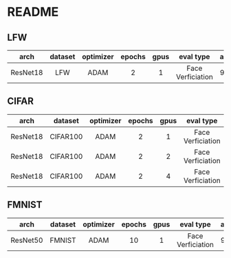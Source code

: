 
# README

## LFW

|   arch   |  dataset | optimizer | epochs | gpus |     eval type     | accuracy | thresold |
|:--------:|:--------:|:---------:|:------:|:----:|:-----------------:|:--------:|:--------:|
| ResNet18 | LFW |    ADAM   |    2   |   1  | Face Verficiation |  99.818% |   0.38   |

## CIFAR

|   arch   |  dataset | optimizer | epochs | gpus |     eval type     | accuracy | thresold |
|:--------:|:--------:|:---------:|:------:|:----:|:-----------------:|:--------:|:--------:|
| ResNet18 | CIFAR100 |    ADAM   |    2   |   1  | Face Verficiation |  99.012% |   0.33   |
| ResNet18 | CIFAR100 |    ADAM   |    2   |   2  | Face Verficiation |  99.011% |   0.33   |
| ResNet18 | CIFAR100 |    ADAM   |    2   |   4  | Face Verficiation |  99.011% |   0.36   |

## FMNIST

|   arch   |  dataset | optimizer | epochs | gpus |     eval type     | accuracy | thresold |
|:--------:|:--------:|:---------:|:------:|:----:|:-----------------:|:--------:|:--------:|
| ResNet50 | FMNIST |    ADAM   |   10   |   1  | Face Verficiation |  97.555% |   0.52  |